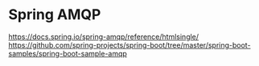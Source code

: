 # Spring AMQP

https://docs.spring.io/spring-amqp/reference/htmlsingle/  
https://github.com/spring-projects/spring-boot/tree/master/spring-boot-samples/spring-boot-sample-amqp
